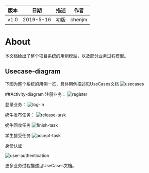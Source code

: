 | 版本 | 日期      | 描述 | 作者   |
| ---- | --------- | ---- | ------ |
| v1.0 | 2019-5-16 | 初版 | chenjm |

# About
本文档给出了整个项目系统的用例模型，以及部分业务过程模型。

## Usecase-diagram
下图为整个系统的用例一览，具体用例描述见UseCases文档
![usecases](/imgs/usecases.png)

##Activity-diagram
注册业务：
![register](/imgs/register.png)

登录业务：
![log-in](/imgs/log-in.png)

奶牛发布任务：
![release-task](/imgs/release-task.png)

奶牛回收任务
![finish-task](/imgs/finish-task.png)

学生接受任务
![accept-task](/imgs/accept-task.png)

身份认证

![user-authentication](/imgs/user-authentication.png)

更多业务过程描述见UseCases文档。
